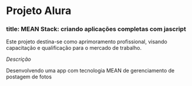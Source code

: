 <h1>Projeto Alura</h1>
<h3>title: MEAN Stack: criando aplicações completas com jascript</h3>
<section>
    <p>
        Este projeto destina-se como aprimoramento profissional, visando capacitação e qualificação para o mercado de trabalho.
    </p>
</section>
<section>
    <em>Descrição</em>
    <p>
        Desenvolvendo uma app com tecnologia MEAN de gerenciamento de postagem de fotos 
    </p>
</section>